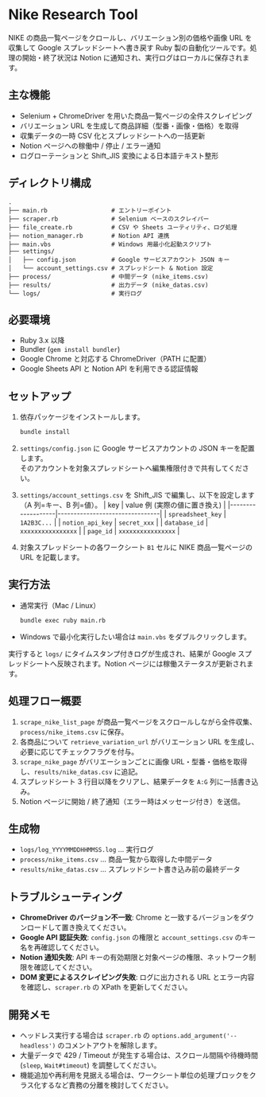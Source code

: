 # Nike Research Tool

NIKE の商品一覧ページをクロールし、バリエーション別の価格や画像 URL を収集して Google スプレッドシートへ書き戻す Ruby 製の自動化ツールです。処理の開始・終了状況は Notion に通知され、実行ログはローカルに保存されます。

## 主な機能
- Selenium + ChromeDriver を用いた商品一覧ページの全件スクレイピング
- バリエーション URL を生成して商品詳細（型番・画像・価格）を取得
- 収集データの一時 CSV 化とスプレッドシートへの一括更新
- Notion ページへの稼働中 / 停止 / エラー通知
- ログローテーションと Shift_JIS 変換による日本語テキスト整形

## ディレクトリ構成
```
.
├── main.rb                  # エントリーポイント
├── scraper.rb               # Selenium ベースのスクレイパー
├── file_create.rb           # CSV や Sheets ユーティリティ、ログ処理
├── notion_manager.rb        # Notion API 連携
├── main.vbs                 # Windows 用最小化起動スクリプト
├── settings/
│   ├── config.json          # Google サービスアカウント JSON キー
│   └── account_settings.csv # スプレッドシート & Notion 設定
├── process/                 # 中間データ (nike_items.csv)
├── results/                 # 出力データ (nike_datas.csv)
└── logs/                    # 実行ログ
```

## 必要環境
- Ruby 3.x 以降
- Bundler (`gem install bundler`)
- Google Chrome と対応する ChromeDriver（PATH に配置）
- Google Sheets API と Notion API を利用できる認証情報

## セットアップ
1. 依存パッケージをインストールします。
   ```bash
   bundle install
   ```
2. `settings/config.json` に Google サービスアカウントの JSON キーを配置します。  
   そのアカウントを対象スプレッドシートへ編集権限付きで共有してください。
3. `settings/account_settings.csv` を Shift_JIS で編集し、以下を設定します（A 列=キー、B 列=値）。
   | key               | value 例 (実際の値に置き換え) |
   |-------------------|--------------------------------|
   | `spreadsheet_key` | `1A2B3C...`                     |
   | `notion_api_key`  | `secret_xxx`                    |
   | `database_id`     | `xxxxxxxxxxxxxxxx`              |
   | `page_id`         | `xxxxxxxxxxxxxxxx`              |

4. 対象スプレッドシートの各ワークシート `B1` セルに NIKE 商品一覧ページの URL を記載します。

## 実行方法
- 通常実行（Mac / Linux）
  ```bash
  bundle exec ruby main.rb
  ```
- Windows で最小化実行したい場合は `main.vbs` をダブルクリックします。

実行すると `logs/` にタイムスタンプ付きログが生成され、結果が Google スプレッドシートへ反映されます。Notion ページには稼働ステータスが更新されます。

## 処理フロー概要
1. `scrape_nike_list_page` が商品一覧ページをスクロールしながら全件収集、`process/nike_items.csv` に保存。
2. 各商品について `retrieve_variation_url` がバリエーション URL を生成し、必要に応じてチェックフラグを付与。
3. `scrape_nike_page` がバリエーションごとに画像 URL・型番・価格を取得し、`results/nike_datas.csv` に追記。
4. スプレッドシート 3 行目以降をクリアし、結果データを `A:G` 列に一括書き込み。
5. Notion ページに開始 / 終了通知（エラー時はメッセージ付き）を送信。

## 生成物
- `logs/log_YYYYMMDDHHMMSS.log` … 実行ログ
- `process/nike_items.csv` … 商品一覧から取得した中間データ
- `results/nike_datas.csv` … スプレッドシート書き込み前の最終データ

## トラブルシューティング
- **ChromeDriver のバージョン不一致**: Chrome と一致するバージョンをダウンロードして置き換えてください。
- **Google API 認証失敗**: `config.json` の権限と `account_settings.csv` のキー名を再確認してください。
- **Notion 通知失敗**: API キーの有効期限と対象ページの権限、ネットワーク制限を確認してください。
- **DOM 変更によるスクレイピング失敗**: ログに出力される URL とエラー内容を確認し、`scraper.rb` の XPath を更新してください。

## 開発メモ
- ヘッドレス実行する場合は `scraper.rb` の `options.add_argument('--headless')` のコメントアウトを解除します。
- 大量データで 429 / Timeout が発生する場合は、スクロール間隔や待機時間 (`sleep`, `Wait#timeout`) を調整してください。
- 機能追加や再利用を見据える場合は、ワークシート単位の処理ブロックをクラス化するなど責務の分離を検討してください。


